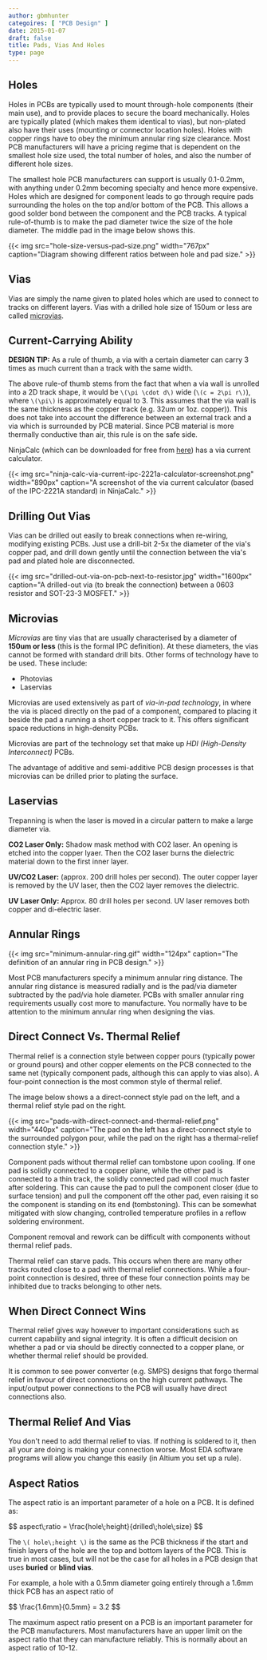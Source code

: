 ```yaml
---
author: gbmhunter
categoires: [ "PCB Design" ]
date: 2015-01-07
draft: false
title: Pads, Vias And Holes
type: page
---
```


## Holes

Holes in PCBs are typically used to mount through-hole components (their main use), and to provide places to secure the board mechanically. Holes are typically plated (which makes them identical to vias), but non-plated also have their uses (mounting or connector location holes). Holes with copper rings have to obey the minimum annular ring size clearance. Most PCB manufacturers will have a pricing regime that is dependent on the smallest hole size used, the total number of holes, and also the number of different hole sizes.

The smallest hole PCB manufacturers can support is usually 0.1-0.2mm, with anything under 0.2mm becoming specialty and hence more expensive. Holes which are designed for component leads to go through require pads surrounding the holes on the top and/or bottom of the PCB. This allows a good solder bond between the component and the PCB tracks. A typical rule-of-thumb is to make the pad diameter twice the size of the hole diameter. The middle pad in the image below shows this.

{{< img src="hole-size-versus-pad-size.png" width="767px" caption="Diagram showing different ratios between hole and pad size."  >}}

## Vias

Vias are simply the name given to plated holes which are used to connect to tracks on different layers. Vias with a drilled hole size of 150um or less are called [microvias](/pcb-design/pads-vias-holes#microvias).

## Current-Carrying Ability

**DESIGN TIP:** As a rule of thumb, a via with a certain diameter can carry 3 times as much current than a track with the same width.

The above rule-of thumb stems from the fact that when a via wall is unrolled into a 2D track shape, it would be `\(\pi \cdot d\)` wide (`\(c = 2\pi r\)`), where `\(\pi\)` is approximately equal to 3. This assumes that the via wall is the same thickness as the copper track (e.g. 32um or 1oz. copper)). This does not take into account the difference between an external track and a via which is surrounded by PCB material. Since PCB material is more thermally conductive than air, this rule is on the safe side.

NinjaCalc (which can be downloaded for free from [here](http://mbedded-ninja.github.io/NinjaCalc/)) has a via current calculator.

{{< img src="ninja-calc-via-current-ipc-2221a-calculator-screenshot.png" width="890px" caption="A screenshot of the via current calculator (based of the IPC-2221A standard) in NinjaCalc."  >}}

## Drilling Out Vias

Vias can be drilled out easily to break connections when re-wiring, modifying existing PCBs. Just use a drill-bit 2-5x the diameter of the via's copper pad, and drill down gently until the connection between the via's pad and plated hole are disconnected.

{{< img src="drilled-out-via-on-pcb-next-to-resistor.jpg" width="1600px" caption="A drilled-out via (to break the connection) between a 0603 resistor and SOT-23-3 MOSFET."  >}}

## Microvias

_Microvias_ are tiny vias that are usually characterised by a diameter of **150um or less** (this is the formal IPC definition). At these diameters, the vias cannot be formed with standard drill bits. Other forms of technology have to be used. These include:

* Photovias
* Laservias

Microvias are used extensively as part of _via-in-pad technology_, in where the via is placed directly on the pad of a component, compared to placing it beside the pad a running a short copper track to it. This offers significant space reductions in high-density PCBs.

Microvias are part of the technology set that make up _HDI (High-Density Interconnect)_ PCBs.

The advantage of additive and semi-additive PCB design processes is that microvias can be drilled prior to plating the surface.

## Laservias

Trepanning is when the laser is moved in a circular pattern to make a large diameter via.

**CO2 Laser Only:** Shadow mask method with CO2 laser. An opening is etched into the copper lyaer. Then the CO2 laser burns the dielectric material down to the first inner layer.

**UV/CO2 Laser:** (approx. 200 drill holes per second). The outer copper layer is removed by the UV laser, then the CO2 layer removes the dielectric.

**UV Laser Only:** Approx. 80 drill holes per second. UV laser removes both copper and di-electric laser.

## Annular Rings

{{< img src="minimum-annular-ring.gif" width="124px" caption="The definition of an annular ring in PCB design."  >}}

Most PCB manufacturers specify a minimum annular ring distance. The annular ring distance is measured radially and is the pad/via diameter subtracted by the pad/via hole diameter. PCBs with smaller annular ring requirements usually cost more to manufacture. You normally have to be attention to the minimum annular ring when designing the vias.

## Direct Connect Vs. Thermal Relief

Thermal relief is a connection style between copper pours (typically power or ground pours) and other copper elements on the PCB connected to the same net (typically component pads, although this can apply to vias also). A four-point connection is the most common style of thermal relief.

The image below shows a a direct-connect style pad on the left, and a thermal relief style pad on the right.

{{< img src="pads-with-direct-connect-and-thermal-relief.png" width="440px" caption="The pad on the left has a direct-connect style to the surrounded polygon pour, while the pad on the right has a thermal-relief connection style."  >}}

Component pads without thermal relief can tombstone upon cooling. If one pad is solidly connected to a copper plane, while the other pad is connected to a thin track, the solidly connected pad will cool much faster after soldering. This can cause the pad to pull the component closer (due to surface tension) and pull the component off the other pad, even raising it so the component is standing on its end (tombstoning). This can be somewhat mitigated with slow changing, controlled temperature profiles in a reflow soldering environment.

Component removal and rework can be difficult with components without thermal relief pads.

Thermal relief can starve pads. This occurs when there are many other tracks routed close to a pad with thermal relief connections. While a four-point connection is desired, three of these four connection points may be inhibited due to tracks belonging to other nets.

## When Direct Connect Wins

Thermal relief gives way however to important considerations such as current capability and signal integrity. It is often a difficult decision on whether a pad or via should be directly connected to a copper plane, or whether thermal relief should be provided.

It is common to see power converter (e.g. SMPS) designs that forgo thermal relief in favour of direct connections on the high current pathways. The input/output power connections to the PCB will usually have direct connections also.

## Thermal Relief And Vias

You don't need to add thermal relief to vias. If nothing is soldered to it, then all your are doing is making your connection worse. Most EDA software programs will allow you change this easily (in Altium you set up a rule).

## Aspect Ratios

The aspect ratio is an important parameter of a hole on a PCB. It is defined as:

<div>$$ aspect\;ratio = \frac{hole\;height}{drilled\;hole\;size} $$</div>

The `\( hole\;height \)` is the same as the PCB thickness if the start and finish layers of the hole are the top and bottom layers of the PCB. This is true in most cases, but will not be the case for all holes in a PCB design that uses **buried** or **blind vias**.

For example, a hole with a 0.5mm diameter going entirely through a 1.6mm thick PCB has an aspect ratio of

<div>$$ \frac{1.6mm}{0.5mm} = 3.2 $$</div>

The maximum aspect ratio present on a PCB is an important parameter for the PCB manufacturers. Most manufacturers have an upper limit on the aspect ratio that they can manufacture reliably. This is normally about an aspect ratio of 10-12. 
